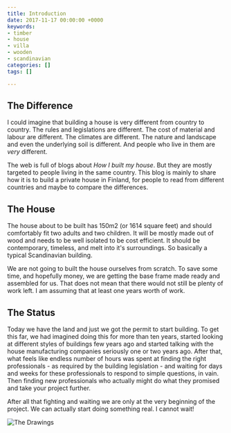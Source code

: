 ```yaml
---
title: Introduction
date: 2017-11-17 00:00:00 +0000
keywords:
- timber
- house
- villa
- wooden
- scandinavian
categories: []
tags: []

---
```

## The Difference

I could imagine that building a house is very different from country to country. The rules and legislations are different. The cost of material and labour are different. The climates are different. The nature and landscape and even the underlying soil is different. And people who live in them are _very_ different.

The web is full of blogs about _How I built my house_. But they are mostly targeted to people living in the same country. This blog is mainly to share how it is to build a private house in Finland, for people to read from different countries and maybe to compare the differences.

## The House

The house about to be built has 150m2 (or 1614 square feet) and should comfortably fit two adults and two children. It will be mostly made out of wood and needs to be well isolated to be cost efficient. It should be contemporary, timeless, and melt into it's surroundings. So basically a typical Scandinavian building.

We are not going to built the house ourselves from scratch. To save some time, and hopefully money, we are getting the base frame made ready and assembled for us. That does not mean that there would not still be plenty of work left. I am assuming that at least one years worth of work.

## The Status

Today we have the land and just we got the permit to start building. To get this far, we had imagined doing this for more than ten years, started looking at different styles of buildings few years ago and started talking with the house manufacturing companies seriously one or two years ago. After that, what feels like endless number of hours was spent at finding the right professionals - as required by the building legislation - and waiting for days and weeks for these professionals to respond to simple questions, in vain. Then finding new professionals who actually might do what they promised and take your project further.

After all that fighting and waiting we are only at the very beginning of the project. We can actually start doing something real. I cannot wait!

![](/uploads/2017/11/17/first-drawings.png "The Drawings")